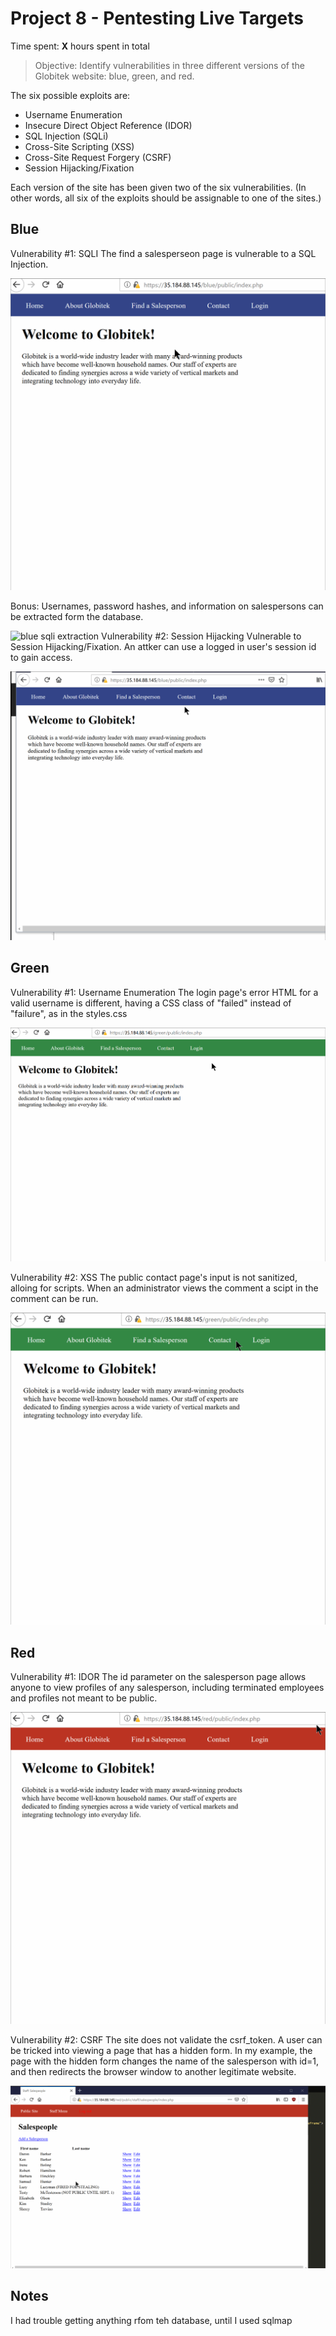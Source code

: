 # Project 8 - Pentesting Live Targets

Time spent: **X** hours spent in total

> Objective: Identify vulnerabilities in three different versions of the Globitek website: blue, green, and red.

The six possible exploits are:
* Username Enumeration
* Insecure Direct Object Reference (IDOR)
* SQL Injection (SQLi)
* Cross-Site Scripting (XSS)
* Cross-Site Request Forgery (CSRF)
* Session Hijacking/Fixation

Each version of the site has been given two of the six vulnerabilities. (In other words, all six of the exploits should be assignable to one of the sites.)

## Blue

Vulnerability #1: SQLI
The find a salesperseon page is vulnerable to a SQL Injection.

![blue sqli](https://github.com/ramonpetgrave64/Cybersecurity-University-Project-8/blob/master/blue%20sqli.gif?raw=true)

Bonus: Usernames, password hashes, and information on salespersons can be extracted form the database.

![blue sqli extraction](https://github.com/ramonpetgrave64/Cybersecurity-University-Project-8/blob/master/blue%20sqli%20bonus.gif?raw=true)
Vulnerability #2: Session Hijacking
Vulnerable to Session Hijacking/Fixation. An attker can use a logged in user's session id to gain access.

![blue session hijack](https://github.com/ramonpetgrave64/Cybersecurity-University-Project-8/blob/master/blue%20session%20hijack.gif?raw=true)

## Green

Vulnerability #1: Username Enumeration
The login page's error HTML for a valid username is different, having a CSS class of "failed" instead of "failure", as in the styles.css

![greenlogin form username enumeration gif](https://github.com/ramonpetgrave64/Cybersecurity-University-Project-8/blob/master/green%20username%20enum.gif?raw=true)

Vulnerability #2: XSS
The public contact page's input is not sanitized, alloing for scripts. When an administrator views the comment a scipt in the comment can be run.

![green contact form xss gif](https://github.com/ramonpetgrave64/Cybersecurity-University-Project-8/blob/master/green%20xss.gif?raw=true)

## Red

Vulnerability #1: IDOR
The id parameter on the salesperson page allows anyone to view profiles of any salesperson, including terminated employees and profiles not meant to be public.

![red salesperson idor gif](https://github.com/ramonpetgrave64/Cybersecurity-University-Project-8/blob/master/red%20idor.gif?raw=true)

Vulnerability #2: CSRF
The site does not validate the csrf_token. A user can be tricked into viewing a page that has a hidden form. In my example, the page with the hidden form changes the name of the salesperson with id=1, and then redirects the browser window to another legitimate website.

![red csrf gif](https://github.com/ramonpetgrave64/Cybersecurity-University-Project-8/blob/master/red%20csrf.gif?raw=true)

## Notes

I had trouble getting anything rfom teh database, until I used sqlmap
